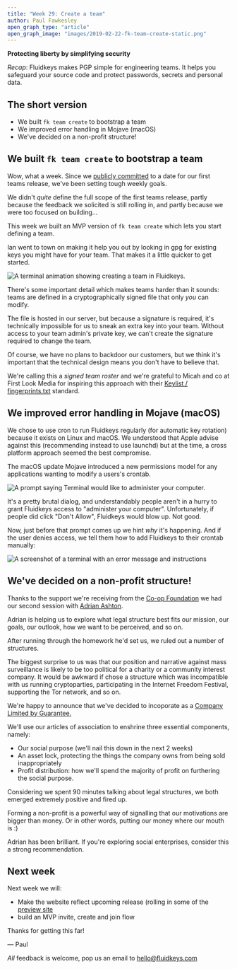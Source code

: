 ```yaml
---
title: "Week 29: Create a team"
author: Paul Fawkesley
open_graph_type: "article"
open_graph_image: "images/2019-02-22-fk-team-create-static.png"
---
```

**Protecting liberty by simplifying security**

_Recap_: Fluidkeys makes PGP simple for engineering teams. It helps you safeguard your source code
and protect passwords, secrets and personal data.

## The short version

* We built `fk team create` to bootstrap a team
* We improved error handling in Mojave (macOS)
* We've decided on a non-profit structure!

## We built `fk team create` to bootstrap a team

Wow, what a week. Since we [publicly committed](/#roadmap) to a date for our first teams release,
we've been setting tough weekly goals.

We didn't *quite* define the full scope of the first teams release, partly because the feedback we
solicited is still rolling in, and partly because we were too focused on building...

This week we built an MVP version of `fk team create` which lets you start defining a team.

Ian went to town on making it help you out by looking in gpg for existing keys you might have for
your team. That makes it a little quicker to get started.

![A terminal animation showing creating a team in Fluidkeys.](/images/2019-02-22-fk-team-create.svg)

There's some important detail which makes teams harder than it sounds: teams are defined in a
cryptographically signed file that only *you* can modify.

The file is hosted in our server, but because a signature is required, it's technically impossible
for us to sneak an extra key into your team. Without access to your team admin's private key, we
can't create the signature required to change the team.

Of course, we have no plans to backdoor our customers, but we think it's important that the
technical design means you don't have to believe that.

We're calling this a *signed team roster* and we're grateful to Micah and co at First Look Media
for inspiring this approach with their
[Keylist / fingerprints.txt](https://datatracker.ietf.org/doc/draft-mccain-keylist/) standard.

## We improved error handling in Mojave (macOS)

We chose to use cron to run Fluidkeys regularly (for automatic key rotation) because it exists
on Linux and macOS. We understood that Apple advise against this (recommending instead to use
launchd) but at the time, a cross platform approach seemed the best compromise.

The macOS update Mojave introduced a new permissions model for any applications wanting to
modify a users's crontab.

![A prompt saying Terminal would like to administer your computer.](/images/2018-12-15-mojave-terminal-prompt.png)

It's a pretty brutal dialog, and understandably people aren't in a hurry to grant Fluidkeys access
to "administer your computer". Unfortunately, if people did click "Don't Allow", Fluidkeys would
blow up. Not good.

Now, just before that prompt comes up we hint *why* it's happening. And if the user denies access,
we tell them how to add Fluidkeys to their crontab manually:


![A screenshot of a terminal with an error message and instructions](2019-02-19-failed-to-schedule-maintenance.png)

## We've decided on a non-profit structure!

Thanks to the support we're receiving from the
[Co-op Foundation](https://www.coopfoundation.org.uk/about.html) we had our second session with
[Adrian Ashton](https://www.adrianashton.co.uk/).

Adrian is helping us to explore what legal structure best fits our mission, our goals, our
outlook, how we want to be perceived, and so on.

After running through the homework he'd set us, we ruled out a number of structures.

The biggest surprise to us was that our position and narrative against mass surveillance is
likely to be too political for a charity or a community interest company. It would be awkward if
chose a structure which was incompatible with us running cryptoparties, participating in the
Internet Freedom Festival, supporting the Tor network, and so on.

We're happy to announce that we've decided to incoporate as a [Company Limited by
Guarantee.](https://en.wikipedia.org/wiki/Private_company_limited_by_guarantee)

We'll use our articles of association to enshrine three essential components, namely:

* Our social purpose (we'll nail this down in the next 2 weeks)
* An asset lock, protecting the things the company owns from being sold inappropriately
* Profit distribution: how we'll spend the majority of profit on furthering the social purpose.

Considering we spent 90 minutes talking about legal structures, we both emerged extremely positive
and fired up.

Forming a non-profit is a powerful way of signalling that our motivations are bigger than money. Or
in other words, putting our money where our mouth is :)

Adrian has been brilliant. If you're exploring social enterprises, consider this a strong
recommendation.

## Next week

Next week we will:

* Make the website reflect upcoming release (rolling in some of the
  [preview site](/fluidkeys-v1-preview)
* build an MVP invite, create and join flow


Thanks for getting this far!

— Paul

*All* feedback is welcome, pop us an email to
[hello@fluidkeys.com](mailto:hello@fluidkeys.com)
